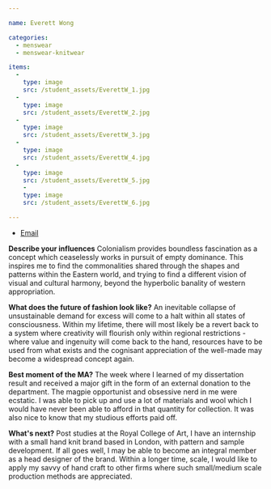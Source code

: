 ```yaml
---

name: Everett Wong

categories:
  - menswear
  - menswear-knitwear

items:
  -
    type: image
    src: /student_assets/EverettW_1.jpg
  -
    type: image
    src: /student_assets/EverettW_2.jpg
  -
    type: image
    src: /student_assets/EverettW_3.jpg
  -
    type: image
    src: /student_assets/EverettW_4.jpg
  -
    type: image
    src: /student_assets/EverettW_5.jpg
    -
    type: image
    src: /student_assets/EverettW_6.jpg

---
```


* [Email](mailto:everett.wong@network.rca.ac.uk)

**Describe your influences**
Colonialism provides boundless fascination as a concept which ceaselessly works in pursuit of empty dominance. This inspires me to find the commonalities shared through the shapes and patterns within the Eastern world, and trying to find a different vision of visual and cultural harmony, beyond the hyperbolic banality of western appropriation.

**What does the future of fashion look like?**
An inevitable collapse of unsustainable demand for excess will come to a halt within all states of consciousness. Within my lifetime, there will most likely be a revert back to a system where creativity will flourish only within regional restrictions - where value and ingenuity will come back to the hand, resources have to be used from what exists and the cognisant appreciation of the well-made may become a widespread concept again.

**Best moment of the MA?**
The week where I learned of my dissertation result and received a major gift in the form of an external donation to the department. The magpie opportunist and obsessive nerd in me were ecstatic. I was able to pick up and use a lot of materials and wool which I would have never been able to afford in that quantity for collection. It was also nice to know that my studious efforts paid off.

**What's next?**
Post studies at the Royal College of Art, I have an internship with a small hand knit brand based in London, with pattern and sample development. If all goes well, I may be able to become an integral member as a head designer of the brand. Within a longer time, scale, I would like to apply my savvy of hand craft to other firms where such small/medium scale production methods are appreciated.
